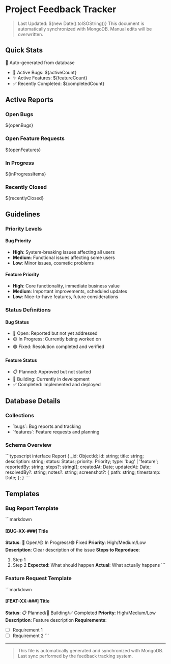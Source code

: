 # Project Feedback Tracker

> Last Updated: ${new Date().toISOString()}
> This document is automatically synchronized with MongoDB. Manual edits will be overwritten.

## Quick Stats
🔄 Auto-generated from database
- 🐛 Active Bugs: ${activeCount}
- ✨ Active Features: ${featureCount}
- ✅ Recently Completed: ${completedCount}

## Active Reports

### Open Bugs
${openBugs}

### Open Feature Requests
${openFeatures}

### In Progress
${inProgressItems}

### Recently Closed
${recentlyClosed}

## Guidelines

### Priority Levels

#### Bug Priority
- **High**: System-breaking issues affecting all users
- **Medium**: Functional issues affecting some users
- **Low**: Minor issues, cosmetic problems

#### Feature Priority
- **High**: Core functionality, immediate business value
- **Medium**: Important improvements, scheduled updates
- **Low**: Nice-to-have features, future considerations

### Status Definitions

#### Bug Status
- 🔴 Open: Reported but not yet addressed
- 🟡 In Progress: Currently being worked on
- 🟢 Fixed: Resolution completed and verified

#### Feature Status
- 📋 Planned: Approved but not started
- 🚧 Building: Currently in development
- ✅ Completed: Implemented and deployed

## Database Details

### Collections
- \`bugs\`: Bug reports and tracking
- \`features\`: Feature requests and planning

### Schema Overview
\`\`\`typescript
interface Report {
  _id: ObjectId;
  id: string;
  title: string;
  description: string;
  status: Status;
  priority: Priority;
  type: 'bug' | 'feature';
  reportedBy: string;
  steps?: string[];
  createdAt: Date;
  updatedAt: Date;
  resolvedBy?: string;
  notes?: string;
  screenshot?: {
    path: string;
    timestamp: Date;
  };
}
\`\`\`

## Templates

### Bug Report Template
\`\`\`markdown
#### [BUG-XX-###] Title
**Status**: 🔴 Open/🟡 In Progress/🟢 Fixed
**Priority**: High/Medium/Low
**Description**: Clear description of the issue
**Steps to Reproduce**:
1. Step 1
2. Step 2
**Expected**: What should happen
**Actual**: What actually happens
\`\`\`

### Feature Request Template
\`\`\`markdown
#### [FEAT-XX-###] Title
**Status**: 📋 Planned/🚧 Building/✅ Completed
**Priority**: High/Medium/Low
**Description**: Feature description
**Requirements**:
- [ ] Requirement 1
- [ ] Requirement 2
\`\`\`

---
> This file is automatically generated and synchronized with MongoDB.
> Last sync performed by the feedback tracking system.
